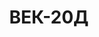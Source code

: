 ---
lang: ru
layout: featured
title: ВЕК-20Д
max_weight: 20
icon: /assets/img/products/20Д.png
description: "Диапазон: 100кг... 20т</br>Высота цифры индикатора: 58мм</br>Цена деления: до 10т: 5кг, от 10т: 10кг</br>Масса весов: 55кг</br>Длина весов: 805мм </br>Цена*: 34750грн"
---